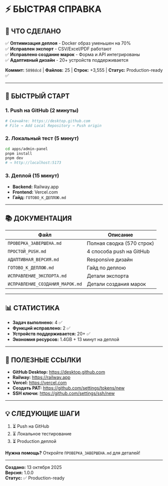 # ⚡ БЫСТРАЯ СПРАВКА

## 🎯 ЧТО СДЕЛАНО

✅ **Оптимизация деплоя** - Docker образ уменьшен на 70%  
✅ **Исправлен экспорт** - CSV/Excel/PDF работают  
✅ **Исправлено создание марок** - Форма и API интегрированы  
✅ **Адаптивный дизайн** - 20+ устройств поддерживается

**Коммит:** `5898dcd` | **Файлов:** 25 | **Строк:** +3,555 | **Статус:** Production-ready ✅

---

## 🚀 БЫСТРЫЙ СТАРТ

### 1. Push на GitHub (2 минуты)

```bash
# Скачайте: https://desktop.github.com
# File → Add Local Repository → Push origin
```

### 2. Локальный тест (5 минут)

```bash
cd apps/admin-panel
pnpm install
pnpm dev
# → http://localhost:5173
```

### 3. Деплой (15 минут)

- **Backend:** Railway.app
- **Frontend:** Vercel.com
- **Гайд:** `ГОТОВО_К_ДЕПЛОЮ.md`

---

## 📚 ДОКУМЕНТАЦИЯ

| Файл                            | Описание                  |
| ------------------------------- | ------------------------- |
| `ПРОВЕРКА_ЗАВЕРШЕНА.md`         | Полная сводка (570 строк) |
| `ПРОСТОЙ_PUSH.md`               | 4 способа push на GitHub  |
| `АДАПТИВНАЯ_ВЕРСИЯ.md`          | Responsive дизайн         |
| `ГОТОВО_К_ДЕПЛОЮ.md`            | Гайд по деплою            |
| `ИСПРАВЛЕНИЕ_ЭКСПОРТА.md`       | Детали экспорта           |
| `ИСПРАВЛЕНИЕ_СОЗДАНИЯ_МАРОК.md` | Детали создания марок     |

---

## 📊 СТАТИСТИКА

- **Задач выполнено:** 4 ✅
- **Функций исправлено:** 2 ✅
- **Устройств поддерживается:** 20+ ✅
- **Экономия ресурсов:** 1.4GB + 13 минут на деплой

---

## 🔗 ПОЛЕЗНЫЕ ССЫЛКИ

- **GitHub Desktop:** https://desktop.github.com
- **Railway:** https://railway.app
- **Vercel:** https://vercel.com
- **Создать PAT:** https://github.com/settings/tokens/new
- **SSH ключи:** https://github.com/settings/ssh/new

---

## 💡 СЛЕДУЮЩИЕ ШАГИ

1. ⏳ Push на GitHub
2. ⏳ Локальное тестирование
3. ⏳ Production деплой

**Нужна помощь?** Откройте `ПРОВЕРКА_ЗАВЕРШЕНА.md` для деталей!

---

**Создано:** 13 октября 2025  
**Версия:** 1.0.0  
**Статус:** ✅ Production-ready

